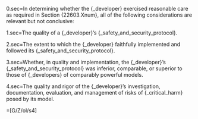 0.sec=In determining whether the {_developer} exercised reasonable care as required in Section {22603.Xnum}, all of the following considerations are relevant but not conclusive:

1.sec=The quality of a {_developer}’s {_safety_and_security_protocol}.

2.sec=The extent to which the {_developer} faithfully implemented and followed its {_safety_and_security_protocol}.

3.sec=Whether, in quality and implementation, the {_developer}’s {_safety_and_security_protocol} was inferior, comparable, or superior to those of {_developers} of comparably powerful models.

4.sec=The quality and rigor of the {_developer}’s investigation, documentation, evaluation, and management of risks of {_critical_harm} posed by its model.

=[G/Z/ol/s4]
